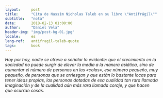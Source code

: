 ```yaml
---
layout:     post
title:      "Cita de Nassim Nicholas Taleb en su libro \"Antifrágil\""
subtitle:   "nota"
date:       2018-02-13 01:00:00
author:     "Daniel Vela"
header-img: "img/post-bg-01.jpg"
locale:     es
lang-ref:   antifragil-taleb-quote
tags: 		book
---
```


_Hoy por hoy, nadie se atreve a señalar lo evidente: que el crecimiento en la sociedad no puede surgir de elevar la media a la manera asiática, sino de aumentar el número de personas en las «colas», ese número pequeño, muy pequeño, de personas que se arriesgan y que están lo bastante locas para tener ideas propias, las personas dotadas de esa cualidad tan rara llamada imaginación y de la cualidad aún más rara llamada coraje, y que hacen que ocurran cosas._
